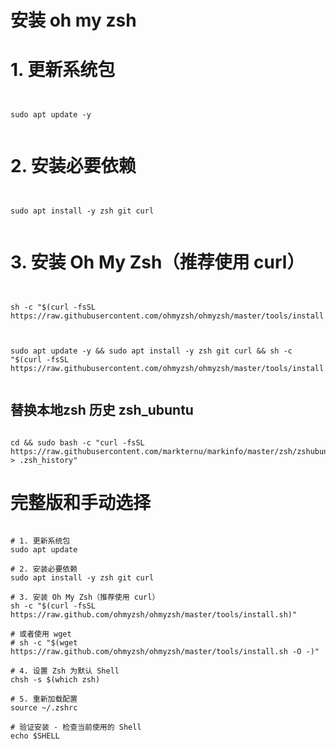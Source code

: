# 安装 oh my zsh


# 1. 更新系统包


```


sudo apt update -y


```



# 2. 安装必要依赖


```


sudo apt install -y zsh git curl


```



# 3. 安装 Oh My Zsh（推荐使用 curl）

```


sh -c "$(curl -fsSL https://raw.githubusercontent.com/ohmyzsh/ohmyzsh/master/tools/install.sh)"

```




```


sudo apt update -y && sudo apt install -y zsh git curl && sh -c "$(curl -fsSL https://raw.githubusercontent.com/ohmyzsh/ohmyzsh/master/tools/install.sh)"


```









## 替换本地zsh 历史 zsh_ubuntu

```

cd && sudo bash -c "curl -fsSL https://raw.githubusercontent.com/markternu/markinfo/master/zsh/zshubuntu > .zsh_history"

```







# 完整版和手动选择

```

# 1. 更新系统包
sudo apt update

# 2. 安装必要依赖
sudo apt install -y zsh git curl

# 3. 安装 Oh My Zsh（推荐使用 curl）
sh -c "$(curl -fsSL https://raw.github.com/ohmyzsh/ohmyzsh/master/tools/install.sh)"

# 或者使用 wget
# sh -c "$(wget https://raw.github.com/ohmyzsh/ohmyzsh/master/tools/install.sh -O -)"

# 4. 设置 Zsh 为默认 Shell
chsh -s $(which zsh)

# 5. 重新加载配置
source ~/.zshrc

# 验证安装 - 检查当前使用的 Shell
echo $SHELL


```








```





```